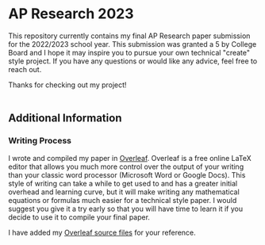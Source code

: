 # AP Research 2023
This repository currently contains my final AP Research paper submission for the 2022/2023 school year. This submission was granted a 5 by College Board and I hope it may inspire you to pursue your own technical "create" style project. If you have any questions or would like any advice, feel free to reach out.

Thanks for checking out my project!
<br/><br/>
## Additional Information
### Writing Process
I wrote and compiled my paper in [Overleaf](https://www.overleaf.com/). Overleaf is a free online LaTeX editor that allows you much more control over the output of your writing than your classic word processor (Microsoft Word or Google Docs). This style of writing can take a while to get used to and has a greater initial overhead and learning curve, but it will make writing any mathematical equations or formulas much easier for a technical style paper. I would suggest you give it a try early so that you will have time to learn it if you decide to use it to compile your final paper.

I have added my [Overleaf source files](Overleaf/) for your reference.
